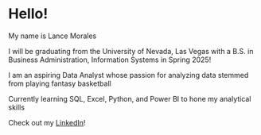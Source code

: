 # Hello!
My name is Lance Morales

I will be graduating from the University of Nevada, Las Vegas with a
B.S. in Business Administration, Information Systems in Spring 2025!

I am an aspiring Data Analyst whose passion for analyzing data stemmed
from playing fantasy basketball

Currently learning SQL, Excel, Python, and Power BI to hone my analytical skills

Check out my [LinkedIn](https://www.linkedin.com/in/lance-morales17/)!
